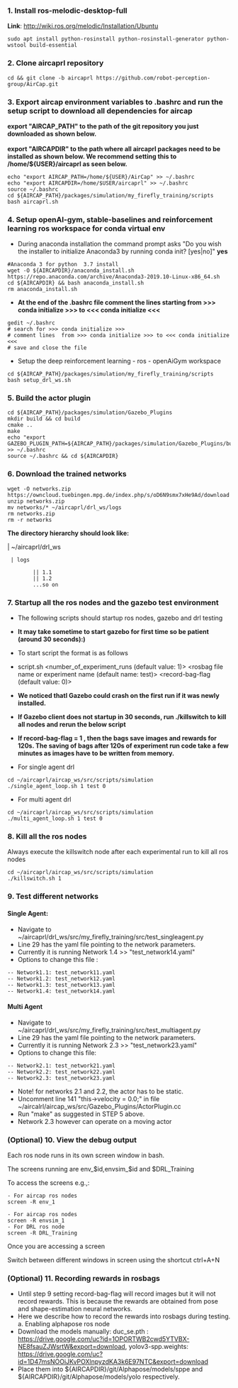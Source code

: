 

### 1. Install ros-melodic-desktop-full
**Link**:
http://wiki.ros.org/melodic/Installation/Ubuntu
```
sudo apt install python-rosinstall python-rosinstall-generator python-wstool build-essential
```

### 2. Clone aircaprl repository
```
cd && git clone -b aircaprl https://github.com/robot-perception-group/AirCap.git
```

### 3. Export aircap environment variables to .bashrc and run the setup script to download all dependencies for aircap
**export "AIRCAP_PATH" to the path of the git repository you just downloaded as shown below.**<br/>  
**export "AIRCAPDIR" to the path where all aircaprl packages need to be installed as shown below. We recommend setting this to  /home/${USER}/aircaprl as seen below.**  
```
echo "export AIRCAP_PATH=/home/${USER}/AirCap" >> ~/.bashrc
echo "export AIRCAPDIR=/home/$USER/aircaprl" >> ~/.bashrc
source ~/.bashrc
cd ${AIRCAP_PATH}/packages/simulation/my_firefly_training/scripts
bash aircaprl.sh
```

### 4. Setup openAI-gym, stable-baselines and reinforcement learning ros workspace for conda virtual env
- During anaconda installation the command prompt asks "Do you wish the installer to initialize Anaconda3 by running conda init? [yes|no]" **yes**
```
#Anaconda 3 for python  3.7 install
wget -O ${AIRCAPDIR}/anaconda_install.sh https://repo.anaconda.com/archive/Anaconda3-2019.10-Linux-x86_64.sh
cd ${AIRCAPDIR} && bash anaconda_install.sh
rm anaconda_install.sh
```
- **At the end of the .bashrc file comment the lines starting from  >>> conda initialize >>> to  <<< conda initialize <<<**
```
gedit ~/.bashrc
# search for >>> conda initialize >>>
# comment lines  from >>> conda initialize >>> to <<< conda initialize <<< 
# save and close the file
```
- Setup the deep reinforcement learning - ros - openAiGym workspace
```
cd ${AIRCAP_PATH}/packages/simulation/my_firefly_training/scripts
bash setup_drl_ws.sh
```

### 5. Build the actor plugin
```
cd ${AIRCAP_PATH}/packages/simulation/Gazebo_Plugins
mkdir build && cd build
cmake ..
make 
echo "export GAZEBO_PLUGIN_PATH=${AIRCAP_PATH}/packages/simulation/Gazebo_Plugins/build" >> ~/.bashrc
source ~/.bashrc && cd ${AIRCAPDIR}
```

### 6. Download the trained networks
```
wget -O networks.zip https://owncloud.tuebingen.mpg.de/index.php/s/oD6N9smx7xHe9Ad/download
unzip networks.zip
mv networks/* ~/aircaprl/drl_ws/logs
rm networks.zip
rm -r networks
```

**The directory hierarchy should look like:**

| ~/aircaprl/drl_ws 

     | logs

            || 1.1
            || 1.2
            ...so on
  

### 7. Startup all the ros nodes and the gazebo test environment

- The following scripts should startup ros nodes, gazebo and drl testing
- **It may take sometime to start gazebo for first time so be patient (around 30 seconds):)** 


- To start script the format is as follows
- script.sh  <number_of_experiment_runs (default value: 1)> <rosbag file name or experiment name (default name: test)> <record-bag-flag (default value: 0)>
- **We noticed thatI Gazebo could crash on the first run if it was newly installed.**
- **If Gazebo client does not startup in 30 seconds, run ./killswitch to kill all nodes and rerun the below script**
- **If record-bag-flag = 1 , then the bags save images and rewards for 120s. The saving of bags after 120s of experiment run code take a few minutes as images have to be written from memory.**
- For single agent drl
```
cd ~/aircaprl/aircap_ws/src/scripts/simulation
./single_agent_loop.sh 1 test 0
```
- For multi agent drl
```
cd ~/aircaprl/aircap_ws/src/scripts/simulation
./multi_agent_loop.sh 1 test 0
```


### 8. Kill all the ros nodes
Always execute the killswitch node after each experimental run to kill all ros nodes
```
cd ~/aircaprl/aircap_ws/src/scripts/simulation
./killswitch.sh 1
```

### 9. Test different networks
#### Single Agent:

- Navigate to ~/aircaprl/drl_ws/src/my_firefly_training/src/test_singleagent.py
- Line 29 has the yaml file pointing to the network parameters. 
- Currently it is running Network 1.4 >> "test_network14.yaml"
- Options to change this file :
```
-- Network1.1: test_network11.yaml
-- Network1.2: test_network12.yaml
-- Network1.3: test_network13.yaml
-- Network1.4: test_network14.yaml
```

#### Multi Agent
- Navigate to ~/aircaprl/drl_ws/src/my_firefly_training/src/test_multiagent.py
- Line 29 has the yaml file pointing to the network parameters. 
- Currently it is running Network 2.3 >> "test_network23.yaml"
- Options to change this file:
```
-- Network2.1: test_network21.yaml
-- Network2.2: test_network22.yaml
-- Network2.3: test_network23.yaml
```
- Note! for networks 2.1 and 2.2, the actor has to be static. 
- Uncomment line 141 "this->velocity  = 0.0;" in file ~/aircalrl/aircap_ws/src/Gazebo_Plugins/ActorPlugin.cc
- Run "make" as suggested in STEP 5 above. 
- Network 2.3 however can operate on a moving actor


### (Optional) 10. View the debug output 
Each ros node runs in its own screen window in bash.

The screens running are env_$id,envsim_$id and $DRL_Training

To access the screens e.g.,:
```
- For aircap ros nodes
screen -R env_1

- For aircap ros nodes
screen -R envsim_1
- For DRL ros node
screen -R DRL_Training
```

Once you are accessing a screen

Switch between different windows in screen using the shortcut ctrl+A+N


### (Optional) 11. Recording rewards in rosbags
- Until step 9 setting record-bag-flag will record images but it will not record rewards. This is because the rewards are obtained from pose and shape-estimation neural networks.
- Here we describe how to record the rewards into rosbags during testing.
a. Enabling alphapose ros node
- Download the models manually: duc_se.pth : https://drive.google.com/uc?id=1OPORTWB2cwd5YTVBX-NE8fsauZJWsrtW&export=download, yolov3-spp.weights: https://drive.google.com/uc?id=1D47msNOOiJKvPOXlnpyzdKA3k6E97NTC&export=download
- Place them into ${AIRCAPDIR}/git/Alphapose/models/sppe and ${AIRCAPDIR}/git/Alphapose/models/yolo respectively.

